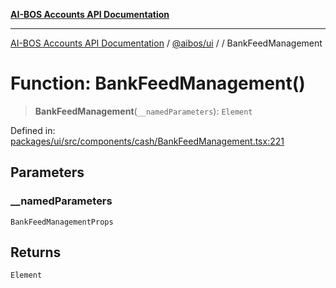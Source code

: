 [**AI-BOS Accounts API Documentation**](../../../README.md)

***

[AI-BOS Accounts API Documentation](../../../README.md) / [@aibos/ui](../README.md) / [](../README.md) / BankFeedManagement

# Function: BankFeedManagement()

> **BankFeedManagement**(`__namedParameters`): `Element`

Defined in: [packages/ui/src/components/cash/BankFeedManagement.tsx:221](https://github.com/pohlai88/accounts/blob/48103fb36d28b2b9bfb33472b6de2f719773cde9/packages/ui/src/components/cash/BankFeedManagement.tsx#L221)

## Parameters

### \_\_namedParameters

`BankFeedManagementProps`

## Returns

`Element`
